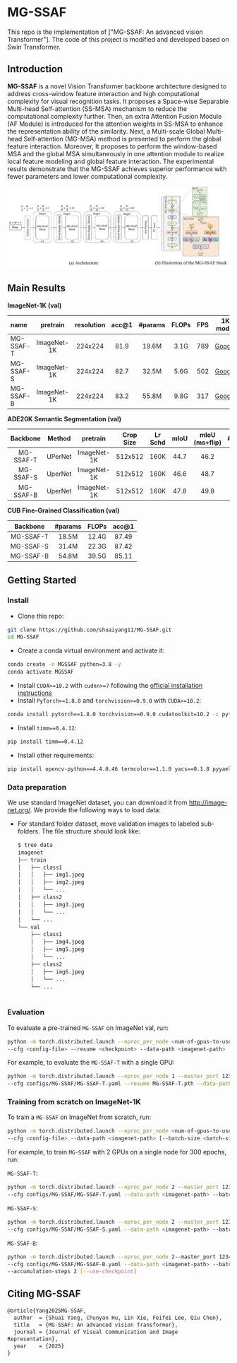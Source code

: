 # MG-SSAF

This repo is the implementation of ["MG-SSAF: An advanced vision Transformer"]. The code of this project is modified and developed based on Swin Transformer.


## Introduction

**MG-SSAF** is a novel Vision Transformer backbone architecture designed to address cross-window feature interaction 
and high computational complexity for visual recognition tasks. It proposes a Space-wise Separable Multi-head 
Self-attention (SS-MSA) mechanism to reduce the computational complexity further. Then, an extra Attention Fusion 
Module (AF Module) is introduced for the attention weights in SS-MSA to enhance the representation ability of 
the similarity. Next, a Multi-scale Global Multi-head Self-attention (MG-MSA) method is presented to perform the 
global feature interaction. Moreover, It proposes to perform the window-based MSA and the global MSA simultaneously 
in one attention module to realize local feature modeling and global feature interaction. The experimental results 
demonstrate that the MG-SSAF achieves superior performance with fewer parameters and lower computational complexity. 

![teaser](figures/MG-SSAF.png)

## Main Results

**ImageNet-1K  (val)**

| name |  pretrain   | resolution | acc@1 | #params  | FLOPs | FPS | 1K model |
| :--- |:-----------:|:----------:|:-----:|:--------:|:-----:|:---:|:--------:|
| MG-SSAF-T | ImageNet-1K |  224x224   | 81.9  |  19.6M   | 3.1G  | 789 | [Google](https://drive.google.com/file/d/1pqzUHH3RxBoRcWjVyM7U-E20BRZqgDcH/view?usp=sharing) |
| MG-SSAF-S | ImageNet-1K |  224x224   | 82.7  |  32.5M   | 5.6G  | 502 | [Google](https://drive.google.com/file/d/1c1zMzzBUCgQCKDPU7TwK7N0L_kOckR4T/view?usp=sharing) |
| MG-SSAF-B | ImageNet-1K |  224x224   | 83.2  |  55.8M   | 9.8G  | 317 | [Google](https://drive.google.com/file/d/1g0z2rMqnwfgJt2PnfiyhytMRTe3eWr_Z/view?usp=sharing) |


**ADE20K Semantic Segmentation (val)**

| Backbone  | Method  |  pretrain   | Crop Size | Lr Schd | mIoU | mIoU (ms+flip) | #params | FLOPs |
|:---------:|:-------:|:-----------:|:---------:|:-------:|:----:|:--------------:|:-------:|:-----:|
| MG-SSAF-T | UPerNet | ImageNet-1K |  512x512  |  160K   | 44.7 |      46.2      |   50M   | 947G  |
| MG-SSAF-S | UperNet | ImageNet-1K |  512x512  |  160K   | 46.6 |      48.7      |   63M   | 1011G |
| MG-SSAF-B | UperNet | ImageNet-1K |  512x512  |  160K   | 47.8 |      49.8      |   88M   | 1034G |


**CUB Fine-Grained Classification (val)**

| Backbone  | #params | FLOPs |   acc@1    |
|:---------:|:-------:|:-----:|:----------:|
| MG-SSAF-T |  18.5M  | 12.4G |   87.49    |
| MG-SSAF-S |  31.4M  | 22.3G |   87.42    |
| MG-SSAF-B |  54.8M  | 39.5G |   85.11    |


## Getting Started
### Install


- Clone this repo:

```bash
git clone https://github.com/shuaiyang11/MG-SSAF.git
cd MG-SSAF
```

- Create a conda virtual environment and activate it:

```bash
conda create -n MGSSAF python=3.8 -y
conda activate MGSSAF
```

- Install `CUDA>=10.2` with `cudnn>=7` following
  the [official installation instructions](https://docs.nvidia.com/cuda/cuda-installation-guide-linux/index.html)
- Install `PyTorch>=1.8.0` and `torchvision>=0.9.0` with `CUDA>=10.2`:

```bash
conda install pytorch==1.8.0 torchvision==0.9.0 cudatoolkit=10.2 -c pytorch
```

- Install `timm==0.4.12`:

```bash
pip install timm==0.4.12
```

- Install other requirements:

```bash
pip install opencv-python==4.4.0.46 termcolor==1.1.0 yacs==0.1.8 pyyaml scipy
```


### Data preparation

We use standard ImageNet dataset, you can download it from http://image-net.org/. We provide the following ways to
load data:

- For standard folder dataset, move validation images to labeled sub-folders. The file structure should look like:
  ```bash
  $ tree data
  imagenet
  ├── train
  │   ├── class1
  │   │   ├── img1.jpeg
  │   │   ├── img2.jpeg
  │   │   └── ...
  │   ├── class2
  │   │   ├── img3.jpeg
  │   │   └── ...
  │   └── ...
  └── val
      ├── class1
      │   ├── img4.jpeg
      │   ├── img5.jpeg
      │   └── ...
      ├── class2
      │   ├── img6.jpeg
      │   └── ...
      └── ...
 
  ```


### Evaluation

To evaluate a pre-trained `MG-SSAF` on ImageNet val, run:

```bash
python -m torch.distributed.launch --nproc_per_node <num-of-gpus-to-use> --master_port 12345 main.py --eval \
--cfg <config-file> --resume <checkpoint> --data-path <imagenet-path> 
```

For example, to evaluate the `MG-SSAF-T` with a single GPU:

```bash
python -m torch.distributed.launch --nproc_per_node 1 --master_port 12345 main.py --eval \
--cfg configs/MG-SSAF/MG-SSAF-T.yaml --resume MG-SSAF-T.pth --data-path <imagenet-path>
```

### Training from scratch on ImageNet-1K

To train a `MG-SSAF` on ImageNet from scratch, run:

```bash
python -m torch.distributed.launch --nproc_per_node <num-of-gpus-to-use> --master_port 12345  main.py \ 
--cfg <config-file> --data-path <imagenet-path> [--batch-size <batch-size-per-gpu> --output <output-directory>]
```


For example, to train `MG-SSAF` with 2 GPUs on a single node for 300 epochs, run:

`MG-SSAF-T`:

```bash
python -m torch.distributed.launch --nproc_per_node 2 --master_port 12345  main.py \
--cfg configs/MG-SSAF/MG-SSAF-T.yaml --data-path <imagenet-path> --batch-size 128 
```

`MG-SSAF-S`:

```bash
python -m torch.distributed.launch --nproc_per_node 2 --master_port 12345  main.py \
--cfg configs/MG-SSAF/MG-SSAF-S.yaml --data-path <imagenet-path> --batch-size 128 
```

`MG-SSAF-B`:

```bash
python -m torch.distributed.launch --nproc_per_node 2--master_port 12345  main.py \
--cfg configs/MG-SSAF/MG-SSAF-B.yaml --data-path <imagenet-path> --batch-size 64 \
--accumulation-steps 2 [--use-checkpoint]
```


## Citing MG-SSAF

```
@article{Yang2025MG-SSAF,
  author  = {Shuai Yang, Chunyan Hu, Lin Xie, Feifei Lee, Qiu Chen},
  title   = {MG-SSAF: An advanced vision Transformer},
  journal = {Journal of Visual Communication and Image Representation},
  year    = {2025}
}
```
